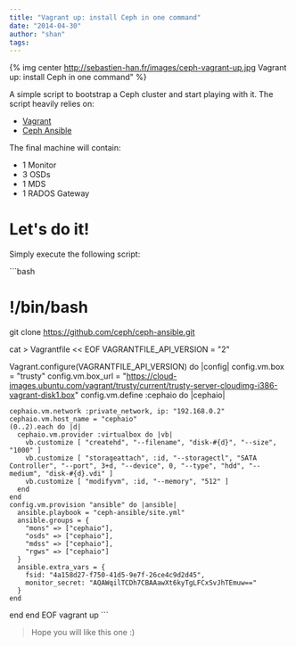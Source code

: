 ```yaml
---
title: "Vagrant up: install Ceph in one command"
date: "2014-04-30"
author: "shan"
tags: 
---
```


{% img center http://sebastien-han.fr/images/ceph-vagrant-up.jpg Vagrant up: install Ceph in one command" %}

A simple script to bootstrap a Ceph cluster and start playing with it. The script heavily relies on:

- [Vagrant](http://www.vagrantup.com/)
- [Ceph Ansible](https://github.com/ceph/ceph-ansible)

The final machine will contain:

- 1 Monitor
- 3 OSDs
- 1 MDS
- 1 RADOS Gateway

  

# Let's do it!

Simply execute the following script:

\`\`\`bash

# !/bin/bash

git clone https://github.com/ceph/ceph-ansible.git

cat > Vagrantfile << EOF VAGRANTFILE\_API\_VERSION = "2"

Vagrant.configure(VAGRANTFILE\_API\_VERSION) do |config| config.vm.box = "trusty" config.vm.box\_url = "https://cloud-images.ubuntu.com/vagrant/trusty/current/trusty-server-cloudimg-i386-vagrant-disk1.box" config.vm.define :cephaio do |cephaio|

```
cephaio.vm.network :private_network, ip: "192.168.0.2"
cephaio.vm.host_name = "cephaio"
(0..2).each do |d|
  cephaio.vm.provider :virtualbox do |vb|
    vb.customize [ "createhd", "--filename", "disk-#{d}", "--size", "1000" ]
    vb.customize [ "storageattach", :id, "--storagectl", "SATA Controller", "--port", 3+d, "--device", 0, "--type", "hdd", "--medium", "disk-#{d}.vdi" ]
    vb.customize [ "modifyvm", :id, "--memory", "512" ]
  end
end
config.vm.provision "ansible" do |ansible|
  ansible.playbook = "ceph-ansible/site.yml"
  ansible.groups = {
    "mons" => ["cephaio"],
    "osds" => ["cephaio"],
    "mdss" => ["cephaio"],
    "rgws" => ["cephaio"]
  }
  ansible.extra_vars = {
    fsid: "4a158d27-f750-41d5-9e7f-26ce4c9d2d45",
    monitor_secret: "AQAWqilTCDh7CBAAawXt6kyTgLFCxSvJhTEmuw=="
  }
end
```

end end EOF vagrant up \`\`\`

  

> Hope you will like this one :)
